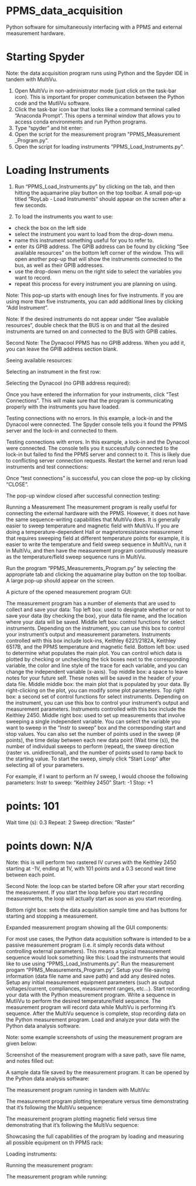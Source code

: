 # PPMS_data_acquisition
Python software for simultaneously interfacing with a PPMS and external measurement hardware.

# Starting Spyder
Note: the data acquisition program runs using Python and the Spyder IDE in tandem with MultiVu.

1.  Open MultiVu in non-administrator mode (just click on the task-bar icon). This is important for proper communication between the Python code and the MutliVu software.
2.  Click the task-bar icon bar that looks like a command terminal called “Anaconda Prompt”. This opens a terminal window that allows you to access conda environments and run Python programs.
3.  Type “spyder” and hit enter:
4.  Open the script for the measurement program "PPMS_Measurement _Program.py".
5.  Open the script for loading instruments "PPMS_Load_Instruments.py".

# Loading Instruments

1.  Run “PPMS_Load_Instruments.py” by clicking on the tab, and then hitting the aquamarine play button on the top toolbar. A small pop-up titled “RoyLab - Load Instruments” should appear on the screen after a few seconds.

2.  To load the instruments you want to use:
  - check the box on the left side
  - select the instrument you want to load from the drop-down menu. 
  - name this instrument something useful for you to refer to.
  - enter its GPIB address. The GPIB address can be found by clicking “See available resources” on the bottom left corner of the window. This will open another pop-up that will show the instruments connected to the bus, as well as their GPIB addresses. 
  - use the drop-down menu on the right side to select the variables you want to record. 
  - repeat this process for every instrument you are planning on using. 

  Note: This pop-up starts with enough lines for five instruments. If you are using more than five instruments, you can add additional lines by clicking “Add Instrument”.

Note: If the desired instruments do not appear under “See available resources”, double check that the BUS is on and that all the desired instruments are turned on and connected to the BUS with GPIB cables.	

Second Note: The Dynacool PPMS has no GPIB address. When you add it, you can leave the GPIB address section blank.

Seeing available resources:


Selecting an instrument in the first row:


Selecting the Dynacool (no GPIB address required):


Once you have entered the information for your instruments, click “Test Connections”. This will make sure that the program is communicating properly with the instruments you have loaded. 

Testing connections with no errors. In this example, a lock-in and the Dynacool were connected. The Spyder console tells you it found the PPMS server and the lock-in and connected to them.

Testing connections with errors. In this example, a lock-in and the Dynacool were connected.
The console tells you it successfully connected to the lock-in but failed to find the PPMS server and connect to it. This is likely due to conflicting server connection requests. Restart the kernel and rerun load instruments and test connections:


Once “test connections” is successful, you can close the pop-up by clicking “CLOSE”.

The pop-up window closed after successful connection testing:

Running a Measurement
The measurement program is really useful for connecting the external hardware with the PPMS. However, it does not have the same sequence-writing capabilities that MultiVu does. It is generally easier to sweep temperature and magnetic field with MultiVu. If you are doing a temperature-dependent Hall or magnetoresistance measurement that requires sweeping field at different temperature points for example, it is easier to write the temperature and field sweep sequence in MultiVu, run it in MultiVu, and then have the measurement program continuously measure as the temperature/field sweep sequence runs in MultiVu. 

Run the program “PPMS_Measurements_Program.py” by selecting the appropriate tab and clicking the aquamarine play button on the top toolbar. A large pop-up should appear on the screen.

A picture of the opened measurement program GUI:

The measurement program has a number of elements that are used to collect and save your data:
Top left box: used to designate whether or not to save your data (by checking the box), your data file name, and the location where your data will be saved.
Middle left box: control functions for select instruments. Depending on the instrument, you can use this box to control your instrument’s output and measurement parameters. Instruments controlled with this box include lock-ins, Keithley 6221/2182A, Keithley 6517B, and the PPMS temperature and magnetic field.
Bottom left box: used to determine what populates the main plot. You can control which data is plotted by checking or unchecking the tick boxes next to the corresponding variable, the color and line style of the trace for each variable, and you can change the independent variable (x-axis).
Top middle box: a space to leave notes for your future self. These notes will be saved in the header of your data file.
Middle middle box: the main plot that is populated by your data. By right-clicking on the plot, you can modify some plot parameters.
Top right box: a second set of control functions for select instruments. Depending on the instrument, you can use this box to control your instrument’s output and measurement parameters. Instruments controlled with this box include the Keithley 2450.
Middle right box: used to set up measurements that involve sweeping a single independent variable. You can select the variable you want to sweep in the “Instr to sweep” box and the corresponding start and stop values. You can also set the number of points used in the sweep (# points), the time delay between each new data point (Wait time (s)), the number of individual sweeps to perform (repeat), the sweep direction (raster vs. unidirectional), and the number of points used to ramp back to the starting value. To start the sweep, simply click “Start Loop” after selecting all of your parameters. 

For example, if I want to perform an IV sweep, I would choose the following parameters:
Instr to sweep: “Keithley 2450”
Start: -1
Stop: +1
# points: 101
Wait time (s): 0.3
Repeat: 2
Sweep direction: “Raster”
# points down: N/A

Note: this is will perform two rastered IV curves with the Keithley 2450 starting at -1V, ending at 1V, with 101 points and a 0.3 second wait time between each point.

Second Note: the loop can be started before OR after your start recording the measurement. If you start the loop before you start recording measurements, the loop will actually start as soon as you start recording.

Bottom right box: sets the data acquisition sample time and has buttons for starting and stopping a measurement.

Expanded measurement program showing all the GUI components:

For most use cases, the Python data acquisition software is intended to be a passive measurement program (i.e. it simply records data without controlling external parameters). This means a typical measurement sequence would look something like this:
Load the instruments that would like to use using “PPMS_Load_Instruments.py”.
Run the measurement progam “PPMS_Measurements_Program.py”.
Setup your file-saving information (data file name and save path) and add any desired notes.
Setup any initial measurement equipment parameters (such as output voltages/current, compliances, measurement ranges, etc…).
Start recording your data with the Python measurement program.
Write a sequence in MutliVu to perform the desired temperature/field sequence.
The measurement program will record data while MultiVu is performing it’s sequence.
After the MultiVu sequence is complete, stop recording data on the Python measurement program.
Load and analyze your data with the Python data analysis software.

Note: some example screenshots of using the measurement program are given below:

Screenshot of the measurement program with a save path, save file name, and notes filled out:



A sample data file saved by the measurement program. It can be opened by the Python data analysis software:


The measurement program running in tandem with MultiVu:


The measurement program plotting temperature versus time demonstrating that it’s following the MultiVu sequence:



The measurement program plotting magnetic field versus time demonstrating that it’s following the MultiVu sequence:




Showcasing the full capabilities of the program by loading and measuring all possible equipment on th PPMS rack:

Loading instruments:


Running the measurement program:


The measurement program while running:
